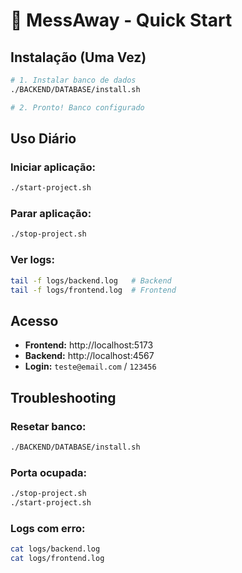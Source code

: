 # 🚀 MessAway - Quick Start

## Instalação (Uma Vez)
```bash
# 1. Instalar banco de dados
./BACKEND/DATABASE/install.sh

# 2. Pronto! Banco configurado
```

## Uso Diário

### Iniciar aplicação:
```bash
./start-project.sh
```

### Parar aplicação:
```bash
./stop-project.sh
```

### Ver logs:
```bash
tail -f logs/backend.log   # Backend
tail -f logs/frontend.log  # Frontend
```

## Acesso

- **Frontend:** http://localhost:5173
- **Backend:** http://localhost:4567
- **Login:** `teste@email.com` / `123456`

## Troubleshooting

### Resetar banco:
```bash
./BACKEND/DATABASE/install.sh
```

### Porta ocupada:
```bash
./stop-project.sh
./start-project.sh
```

### Logs com erro:
```bash
cat logs/backend.log
cat logs/frontend.log
```
